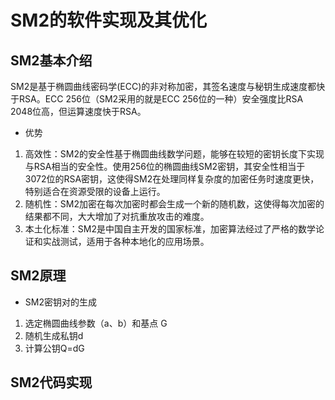 # SM2的软件实现及其优化
## SM2基本介绍
SM2是基于椭圆曲线密码学(ECC)的非对称加密，其签名速度与秘钥生成速度都快于RSA。ECC 256位（SM2采用的就是ECC 256位的一种）安全强度比RSA 2048位高，但运算速度快于RSA。
- 优势
1. 高效性：SM2的安全性基于椭圆曲线数学问题，能够在较短的密钥长度下实现与RSA相当的安全性。使用256位的椭圆曲线SM2密钥，其安全性相当于3072位的RSA密钥，这使得SM2在处理同样复杂度的加密任务时速度更快，特别适合在资源受限的设备上运行。  
2. 随机性：SM2加密在每次加密时都会生成一个新的随机数，这使得每次加密的结果都不同，大大增加了对抗重放攻击的难度。
3. 本土化标准：SM2是中国自主开发的国家标准，加密算法经过了严格的数学论证和实战测试，适用于各种本地化的应用场景。  
## SM2原理
- SM2密钥对的生成  
1. 选定椭圆曲线参数（a、b）和基点 G
2. 随机生成私钥d
3. 计算公钥Q=dG
## SM2代码实现

